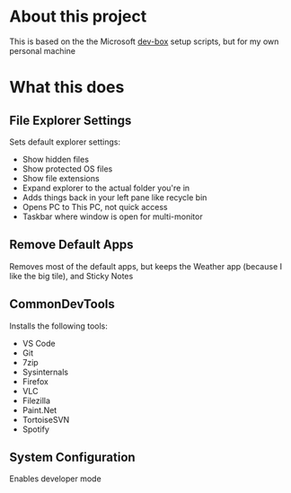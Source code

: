 
# About this project
This is based on the the Microsoft [dev-box](https://github.com/Microsoft/windows-dev-box-setup-scripts) setup scripts, but for my own personal machine

# What this does

## File Explorer Settings

Sets default explorer settings:

* Show hidden files
* Show protected OS files
* Show file extensions
* Expand explorer to the actual folder you're in
* Adds things back in your left pane like recycle bin
* Opens PC to This PC, not quick access
* Taskbar where window is open for multi-monitor

## Remove Default Apps

Removes most of the default apps, but keeps the Weather app (because I like the big tile), and Sticky Notes

## CommonDevTools

Installs the following tools:

* VS Code
* Git
* 7zip
* Sysinternals
* Firefox
* VLC
* Filezilla
* Paint.Net
* TortoiseSVN
* Spotify

## System Configuration

Enables developer mode